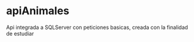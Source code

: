# apiAnimales
Api integrada a SQLServer con peticiones basicas, creada con la finalidad de estudiar
